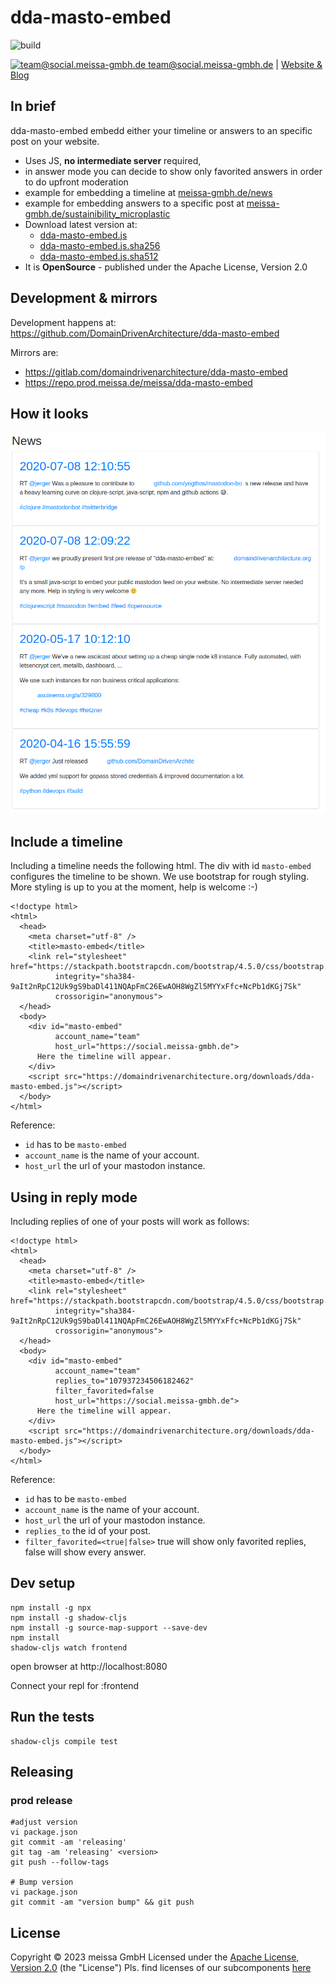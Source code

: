 # dda-masto-embed
![build](https://github.com/DomainDrivenArchitecture/dda-masto-embed/workflows/build-it/badge.svg)

[<img src="https://meissa-gmbh.de/img/community/Mastodon_Logotype.svg" width=20 alt="team@social.meissa-gmbh.de"> team@social.meissa-gmbh.de](https://social.meissa-gmbh.de/@team) | [Website & Blog](https://domaindrivenarchitecture.org)

## In brief

dda-masto-embed embedd either your timeline or answers to an specific post on your website.
* Uses JS, **no intermediate server** required,
* in answer mode you can decide to show only favorited answers in order to do upfront moderation
* example for embedding a timeline at [meissa-gmbh.de/news](https://meissa-gmbh.de/pages/news/)
* example for embedding answers to a specific post at [meissa-gmbh.de/sustainibility_microplastic](https://meissa-gmbh.de/pages/about_meissa/gemeinwohl/sustainability_microplastic/)
* Download latest version at:
  * [dda-masto-embed.js](https://domaindrivenarchitecture.org/downloads/dda-masto-embed.js)
  * [dda-masto-embed.js.sha256](https://domaindrivenarchitecture.org/downloads/dda-masto-embed.js.sha256)
  * [dda-masto-embed.js.sha512](https://domaindrivenarchitecture.org/downloads/dda-masto-embed.js.sha512)
* It is **OpenSource** - published under the Apache License, Version 2.0

## Development & mirrors
Development happens at: https://github.com/DomainDrivenArchitecture/dda-masto-embed

Mirrors are: 
* https://gitlab.com/domaindrivenarchitecture/dda-masto-embed
* https://repo.prod.meissa.de/meissa/dda-masto-embed

## How it looks
![masto-embed-example.png](doc/masto-embed-example.png)

## Include a timeline

Including a timeline needs the following html. The div with id `masto-embed` configures the timeline to be shown.
We use bootstrap for rough styling. More styling is up to you at the moment, help is welcome :-)

```
<!doctype html>
<html>
  <head>
    <meta charset="utf-8" />
    <title>masto-embed</title>
    <link rel="stylesheet" href="https://stackpath.bootstrapcdn.com/bootstrap/4.5.0/css/bootstrap.min.css" 
          integrity="sha384-9aIt2nRpC12Uk9gS9baDl411NQApFmC26EwAOH8WgZl5MYYxFfc+NcPb1dKGj7Sk" 
          crossorigin="anonymous">
  </head>
  <body>
    <div id="masto-embed" 
          account_name="team"
          host_url="https://social.meissa-gmbh.de">
      Here the timeline will appear.
    </div>
    <script src="https://domaindrivenarchitecture.org/downloads/dda-masto-embed.js"></script>
  </body>
</html>
```

Reference:
* `id` has to be `masto-embed`
* `account_name` is the name of your account.
* `host_url` the url of your mastodon instance.


## Using in reply mode

Including replies of one of your posts will work as follows:

```
<!doctype html>
<html>
  <head>
    <meta charset="utf-8" />
    <title>masto-embed</title>
    <link rel="stylesheet" href="https://stackpath.bootstrapcdn.com/bootstrap/4.5.0/css/bootstrap.min.css" 
          integrity="sha384-9aIt2nRpC12Uk9gS9baDl411NQApFmC26EwAOH8WgZl5MYYxFfc+NcPb1dKGj7Sk" 
          crossorigin="anonymous">
  </head>
  <body>
    <div id="masto-embed" 
          account_name="team"
          replies_to="107937234506182462"
          filter_favorited=false
          host_url="https://social.meissa-gmbh.de">
      Here the timeline will appear.
    </div>
    <script src="https://domaindrivenarchitecture.org/downloads/dda-masto-embed.js"></script>
  </body>
</html>
```
Reference:
* `id` has to be `masto-embed`
* `account_name` is the name of your account.
* `host_url` the url of your mastodon instance.
* `replies_to` the id of your post.
* `filter_favorited=<true|false>` true will show only favorited replies, false will show every answer.


## Dev setup

```
npm install -g npx
npm install -g shadow-cljs
npm install -g source-map-support --save-dev
npm install
shadow-cljs watch frontend
```

open browser at http://localhost:8080

Connect your repl for :frontend


## Run the tests

```
shadow-cljs compile test
```

## Releasing
### prod release
```
#adjust version
vi package.json
git commit -am 'releasing'
git tag -am 'releasing' <version>
git push --follow-tags

# Bump version
vi package.json
git commit -am "version bump" && git push
```

## License

Copyright © 2023 meissa GmbH
Licensed under the [Apache License, Version 2.0](LICENSE) (the "License")
Pls. find licenses of our subcomponents [here](doc/SUBCOMPONENT_LICENSE)